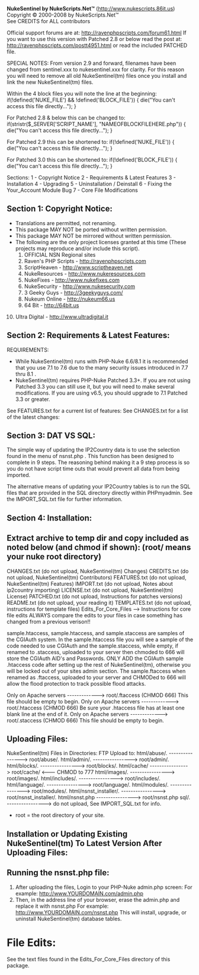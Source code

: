 **NukeSentinel by NukeScripts.Net™**
(http://www.nukescripts.86it.us)     
Copyright © 2000-2008 by NukeScripts.Net™             
See CREDITS for ALL contributors

Official support forums are at: http://ravenphpscripts.com/forum61.html
If you want to use this version with Patched 2.8 or below read the post
at: http://ravenphpscripts.com/postt4951.html or read the included
PATCHED file.

SPECIAL NOTES:
From version 2.9 and forward, filenames have been changed from sentinel.xxx to
nukesentinel.xxx for clarity. For this reason you will need to remove all old
NukeSentinel(tm) files once you install and link the new NukeSentinel(tm) files.

Within the 4 block files you will note the line at the beginning:
if(!defined('NUKE_FILE') && !defined('BLOCK_FILE')) { die("You can't access this file directly..."); }

For Patched 2.8 & below this can be changed to:
if(stristr($_SERVER['SCRIPT_NAME'], "NAMEOFBLOCKFILEHERE.php")) { die("You can't access this file directly..."); }

For Patched 2.9 this can be shortened to:
if(!defined('NUKE_FILE')) { die("You can't access this file directly..."); }

For Patched 3.0 this can be shortened to:
if(!defined('BLOCK_FILE')) { die("You can't access this file directly..."); }

Sections:
1 - Copyright Notice
2 - Requirements & Latest Features
3 - Installation
4 - Upgrading
5 - Uninstallation / Deinstall
6 - Fixing the Your_Account Module Bug
7 - Core File Modifications

Section 1: Copyright Notice:
----------------------------
- Translations are permitted, not renaming.
- This package MAY NOT be ported without written permission.
- This package MAY NOT be mirrored without written permission.
- The following are the only project licenses granted at this time (These projects
  may reproduce and/or include this script).
  1) OFFICIAL NSN Regional sites
  2) Raven's PHP Scripts - http://ravenphpscripts.com
  3) ScriptHeaven - http://www.scriptheaven.net
  4) NukeResources - http://www.nukeresources.com
  5) NukeFixes - http://www.nukefixes.com
  6) NukeSecurity - http://www.nukesecurity.com
  7) 3 Geeky Guys - http://3geekyguys.com/
  8) Nukeum Online - http://nukeum66.us
  9) 64 Bit - http://64bit.us
 10) Ultra Digital - http://www.ultradigital.it

Section 2: Requirements & Latest Features:
------------------------------------------
REQUIREMENTS:
- While NukeSentinel(tm) runs with PHP-Nuke 6.6/8.1 it is recommended that you
  use 7.1 to 7.6 due to the many security issues introduced in 7.7 thru 8.1 .
- NukeSentinel(tm) requires PHP-Nuke Patched 3.3+. If you are not using Patched
  3.3 you can still use it, but you will need to make several modifications. If
  you are using v6.5, you should upgrade to 7.1 Patched 3.3 or greater.

See FEATURES.txt for a current list of features:
See CHANGES.txt for a list of the latest changes:

Section 3: DAT VS SQL:
----------------------
The simple way of updating the IP2Country data is to use the selection found
in the menu of nsnst.php . This function has been designed to complete in 9
steps. The reasoning behind making it a 9 step process is so you do not have
script time outs that would prevent all data from being imported.

The alternative means of updating your IP2Country tables is to run the SQL files
that are provided in the SQL directory directly within PHPmyadmin. See the
IMPORT_SQL.txt file for further information.

Section 4: Installation:
------------------------
Extract archive to temp dir and copy included as noted below (and chmod if shown):
(root/ means your nuke root directory)
---------------------------------------------------------------------------------
CHANGES.txt (do not upload, NukeSentinel(tm) Changes)
CREDITS.txt (do not upload, NukeSentinel(tm) Contributors)
FEATURES.txt (do not upload, NukeSentinel(tm) Features)
IMPORT.txt (do not upload, Notes about ip2country importing)
LICENSE.txt (do not upload, NukeSentinel(tm) License)
PATCHED.txt (do not upload, Instructions for patches versions)
README.txt (do not upload, your reading it)
TEMPLATES.txt (do not upload, instructions for template files)
Edits_For_Core_Files --> Instructions for core file edits
                         ALWAYS compare the edits to your files in case something
                         has changed from a previous verison!!

sample.htaccess, sample.htaccess, and sample.staccess are samples of the CGIAuth system.
In the sample.htaccess file you will see a sample of the code needed to use CGIAuth and
the sample.staccess, while empty, if renamed to .staccess, uploaded to your server then
chmoded to 666 will store the CGIAuth AID's and Passwords. ONLY ADD the CGIAuth sample
.htaccess code after setting up the rest of NukeSentinel(tm), otherwise you will be
locked out of your sites admin section. The sample.ftaccess when renamed as .ftaccess,
uploaded to your server and CHMODed to 666 will allow the flood protection to track
possible flood attacks.

Only on Apache servers -------------> root/.ftaccess (CHMOD 666)
                                                     This file should be empty to begin.
Only on Apache servers -------------> root/.htaccess (CHMOD 666)
                                                     Be sure your .htaccess file
                                                     has at least one blank line at
                                                     the end of it.
Only on Apache servers -------------> root/.staccess (CHMOD 666)
                                                     This file should be empty to begin.

Uploading Files:
----------------
NukeSentinel(tm) Files in Directories:            FTP Upload to:
html/abuse/*.*               ----------------> root/abuse/*.*
html/admin/*.*               ----------------> root/admin/*.*
html/blocks/*.*              ----------------> root/blocks/*.*
html/cache/                  ----------------> root/cache/      <--- CHMOD to 777
html/images/*.*              ----------------> root/images/*.*
html/includes/*.*            ----------------> root/includes/*.*
html/language/*.*            ----------------> root/language/*.*
html/modules/*.*             ----------------> root/modules/*.*
html/nsnst_installer/*.*     ----------------> root/nsnst_installer/*.*
html/nsnst.php               ----------------> root/nsnst.php
sql/*.*                      ----------------> do not upload, See IMPORT_SQL.txt for info.
* root = the root directory of your site.

Installation or Updating Existing NukeSentinel(tm) To Latest Version After Uploading Files:
----------------------------------------------------------------------------------------

Running the nsnst.php file:
---------------------------
1) After uploading the files, Login to your PHP-Nuke admin.php screen:
                For example:   http://www.YOURDOMAIN.com/admin.php
2) Then, in the address line of your browser, erase the admin.php and replace it with nsnst.php
                For example:   http://www.YOURDOMAIN.com/nsnst.php
This will install, upgrade, or uninstall NukeSentinel(tm) database tables.

File Edits:
=====================
See the text files found in the Edits_For_Core_Files directory of this package.
